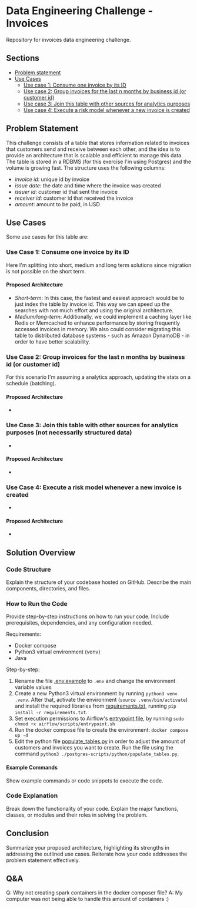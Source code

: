 # Data Engineering Challenge - Invoices
Repository for invoices data engineering challenge.

## Sections
* [Problem statement](#problem-statement)
* [Use Cases](#use-cases)
    * [Use case 1: Consume one invoice by its ID](#use-case-1-consume-one-invoice-by-its-id)
    * [Use case 2: Group invoices for the last n months by business id (or customer id)](#use-case-2-group-invoices-for-the-last-n-months-by-business-id-or-customer-id)
    * [Use case 3: Join this table with other sources for analytics purposes](#use-case-3-join-this-table-with-other-sources-for-analytics-purposes-not-necessarily-structured-data)
    * [Use case 4: Execute a risk model whenever a new invoice is created](#use-case-4-execute-a-risk-model-whenever-a-new-invoice-is-created)

## Problem Statement
This challenge consists of a table that stores information related to invoices that customers send and receive between each other, and the idea is to provide an architecture that is scalable and efficient to manage this data.
The table is stored in a RDBMS (for this exercise I'm using Postgres) and the volume is growing fast. The structure uses the following columns:
* _invoice id_: unique id by invoice
* _issue date_: the date and time where the invoice was created
* _issuer id_: customer id that sent the invoice
* _receiver id_: customer id that received the invoice
* _amount_: amount to be paid, in USD

## Use Cases
Some use cases for this table are:

### Use Case 1: Consume one invoice by its ID
Here I'm splitting into short, medium and long term solutions since migration is not possible on the short term.

#### Proposed Architecture
* _Short-term_: In this case, the fastest and easiest approach would be to just index the table by invoice id. This way we can speed up the searches with not much effort and using the original architecture.
* _Medium/long-term_: Additionally, we could implement a caching layer like Redis or Memcached to enhance performance by storing frequently accessed invoices in memory.
We also could consider migrating this table to distributed database systems - such as Amazon DynamoDB - in order to have better scalability.

### Use Case 2: Group invoices for the last n months by business id (or customer id)
For this scenario I'm assuming a analytics approach, updating the stats on a schedule (batching).

#### Proposed Architecture
-

### Use Case 3: Join this table with other sources for analytics purposes (not necessarily structured data)
-

#### Proposed Architecture
-

### Use Case 4: Execute a risk model whenever a new invoice is created
-

#### Proposed Architecture
-

## Solution Overview

### Code Structure
Explain the structure of your codebase hosted on GitHub. Describe the main components, directories, and files.

### How to Run the Code
Provide step-by-step instructions on how to run your code. Include prerequisites, dependencies, and any configuration needed.

Requirements:
- Docker compose
- Python3 virtual environment (venv)
- Java

Step-by-step:
1. Rename the file [.env.example](.env.example) to `.env` and change the environment variable values
2. Create a new Python3 virtual environment by running `python3 venv .venv`. After that, activate the environment (`source .venv/bin/activate`) and install the required libraries from [requirements.txt](requirements.txt), running `pip install -r requirements.txt`.
3. Set execution permissions to Airflow's [entrypoint file](./airflow/scripts/entrypoint.sh), by running `sudo chmod +x airflow/scripts/entrypoint.sh`
3. Run the docker compose file to create the environment: `docker compose up -d`
4. Edit the python file [populate_tables.py](populate_tables.py) in order to adjust the amount of customers and invoices you want to create. Run the file using the command `python3 ./postgres-scripts/python/populate_tables.py`.

#### Example Commands
Show example commands or code snippets to execute the code.

### Code Explanation
Break down the functionality of your code. Explain the major functions, classes, or modules and their roles in solving the problem.

## Conclusion
Summarize your proposed architecture, highlighting its strengths in addressing the outlined use cases. Reiterate how your code addresses the problem statement effectively.

## Q&A
Q: Why not creating spark containers in the docker composer file?
A: My computer was not being able to handle this amount of containers :)
